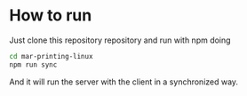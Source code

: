 # How to run

Just clone this repository repository and run with npm doing

``` sh
cd mar-printing-linux
npm run sync
```

And it will run the server with the client in a synchronized way.